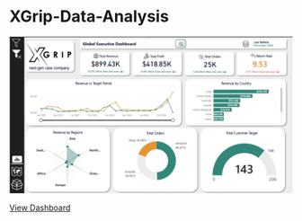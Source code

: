# XGrip-Data-Analysis

![Main Page](https://github.com/tanviru786/XGrip-Data-Analysis/blob/main/XGrip%20Main%20Page.png)


[View Dashboard](https://app.powerbi.com/view?r=eyJrIjoiYjMxOTJhMTgtMjQ1Ny00ODM1LTkyOTYtZjljN2M2YTY2NTNmIiwidCI6Ijg1MGE0NTk3LTYyZjItNDUyMy1hODE3LTQ2ZWYwMjBmMWE0NyJ9)
